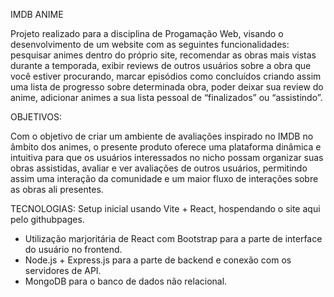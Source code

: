 IMDB ANIME

Projeto realizado para a disciplina de Progamação Web, visando o desenvolvimento de um website com as seguintes funcionalidades:
pesquisar animes dentro do próprio site, recomendar as obras mais vistas durante a temporada,
exibir reviews de outros usuários sobre a obra que você estiver procurando, marcar episódios
como concluídos criando assim uma lista de progresso sobre determinada obra, poder deixar
sua review do anime, adicionar animes a sua lista pessoal de “finalizados” ou “assistindo”.

OBJETIVOS:

Com o objetivo de criar um ambiente de avaliações inspirado no IMDB no âmbito dos animes,
o presente produto oferece uma plataforma dinâmica e intuitiva para que os usuários
interessados no nicho possam organizar suas obras assistidas, avaliar e ver avaliações de outros
usuários, permitindo assim uma interação da comunidade e um maior fluxo de interações sobre
as obras ali presentes.

TECNOLOGIAS:
Setup inicial usando Vite + React, hospendando o site aqui pelo githubpages.
- Utilização marjoritária de React com Bootstrap para a parte de interface do usuário no frontend.
- Node.js + Express.js para a parte de backend e conexão com os servidores de API.
- MongoDB para o banco de dados não relacional.
